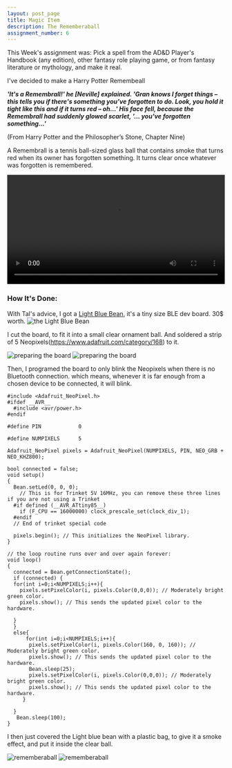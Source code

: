 ```yaml
---
layout: post_page
title: Magic Item
description: The Rememberaball
assignment_number: 6
---
```


This Week's assignment was: Pick a spell from the AD&D Player's Handbook (any edition), other fantasy role playing game, or from fantasy literature or mythology, and make it real.

I've decided to make a Harry Potter Remembeall  

***'It's a Remembrall!' he [Neville] explained. 'Gran knows I forget things – this tells you if there's something you've forgotten to do. Look, you hold it tight like this and if it turns red – oh…' His face fell, because the Remembrall had suddenly glowed scarlet, '... you've forgotten something...'***  

(From Harry Potter and the Philosopher’s Stone, Chapter Nine)
  

A Remembrall is a tennis ball-sized glass ball that contains smoke that turns red when its owner has forgotten something. It turns clear once whatever was forgotten is remembered.

<div align="center">
<video width="100%" controls>
  <source src="{{site.baseurl}}/img/rememberaball/Rememberaball.mov" type="video/mov">
  <source src="{{site.baseurl}}/img/rememberaball/Rememberaball.mp4" type="video/mp4">
Your browser does not support the video tag.
</video>
</div>
  
  

### How It's Done:  


With Tal's advice, I got a [Light Blue Bean](https://punchthrough.com/bean), it's a tiny size BLE dev board. 30$ worth.
![the Light Blue Bean]({{site.baseurl}}/img/rememberaball/light_blue_bean.png)

I cut the board, to fit it into a small clear ornament ball.
And soldered a strip of 5 Neopixels(https://www.adafruit.com/category/168) to it.

![preparing the board]({{site.baseurl}}/img/rememberaball/bean_cut.jpg)  ![preparing the board]({{site.baseurl}}/img/rememberaball/bean_neopixels.jpg)

Then, I programed the board to only blink the Neopixels when there is no Bluetooth connection. which means, whenever it is far enough from a chosen device to be connected, it will blink.

```
#include <Adafruit_NeoPixel.h>
#ifdef __AVR__
  #include <avr/power.h>
#endif

#define PIN            0

#define NUMPIXELS      5

Adafruit_NeoPixel pixels = Adafruit_NeoPixel(NUMPIXELS, PIN, NEO_GRB + NEO_KHZ800);

bool connected = false;
void setup() 
{
  Bean.setLed(0, 0, 0);
    // This is for Trinket 5V 16MHz, you can remove these three lines if you are not using a Trinket
  #if defined (__AVR_ATtiny85__)
    if (F_CPU == 16000000) clock_prescale_set(clock_div_1);
  #endif
  // End of trinket special code

  pixels.begin(); // This initializes the NeoPixel library.
}

// the loop routine runs over and over again forever:
void loop() 
{
  connected = Bean.getConnectionState();
  if (connected) {
  for(int i=0;i<NUMPIXELS;i++){
    pixels.setPixelColor(i, pixels.Color(0,0,0)); // Moderately bright green color.
    pixels.show(); // This sends the updated pixel color to the hardware. 

  }
  }
  else{
      for(int i=0;i<NUMPIXELS;i++){
       pixels.setPixelColor(i, pixels.Color(160, 0, 160)); // Moderately bright green color.
       pixels.show(); // This sends the updated pixel color to the hardware.
       Bean.sleep(25);
       pixels.setPixelColor(i, pixels.Color(0,0,0)); // Moderately bright green color.
       pixels.show(); // This sends the updated pixel color to the hardware. 
     }
    
  }
   Bean.sleep(100);  
}
```

I then just covered the Light blue bean with a plastic bag, to give it a smoke effect, and put it inside the clear ball.

![rememberaball]({{site.baseurl}}/img/rememberaball/ball.jpg)
![rememberaball]({{site.baseurl}}/img/rememberaball/rememberaball.jpg)
